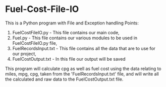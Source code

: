 # Fuel-Cost-File-IO
This is a Python program with File and Exception handling
Points:
1. FuelCostFileIO.py - This file contains our main code,
2. Fuel.py - This file contains our various modules to be used in FuelCostFileIO.py file,
3. FuelRecordsInput.txt - This file contains all the data that are to use for our project,
4. FuelCostOutput.txt - In this file our output will be saved

This program will calculate cpg as well as fuel cost using the data relating to miles, mpg, cpg, taken from the 'FuelRecordsInput.txt' file, and will write all the calculated and raw data to the FuelCostOutput.txt file.
